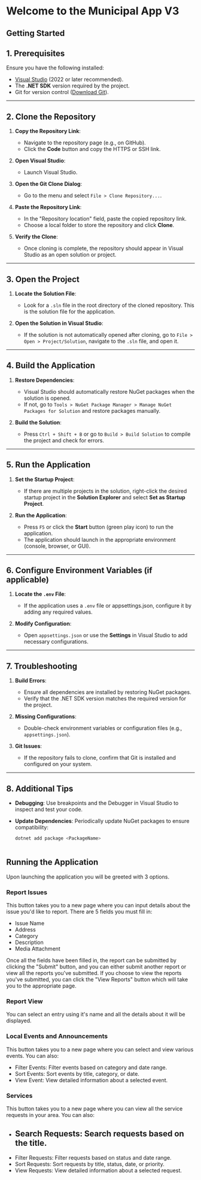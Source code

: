# Welcome to the Municipal App V3
## Getting Started
## **1. Prerequisites**

Ensure you have the following installed:
- [Visual Studio](https://visualstudio.microsoft.com/) (2022 or later recommended).
- The **.NET SDK** version required by the project.
- Git for version control ([Download Git](https://git-scm.com)).

---

## **2. Clone the Repository**

1. **Copy the Repository Link**:
   - Navigate to the repository page (e.g., on GitHub).
   - Click the **Code** button and copy the HTTPS or SSH link.

2. **Open Visual Studio**:
   - Launch Visual Studio.

3. **Open the Git Clone Dialog**:
   - Go to the menu and select `File > Clone Repository...`.

4. **Paste the Repository Link**:
   - In the "Repository location" field, paste the copied repository link.
   - Choose a local folder to store the repository and click **Clone**.

5. **Verify the Clone**:
   - Once cloning is complete, the repository should appear in Visual Studio as an open solution or project.

---

## **3. Open the Project**

1. **Locate the Solution File**:
   - Look for a `.sln` file in the root directory of the cloned repository. This is the solution file for the application.

2. **Open the Solution in Visual Studio**:
   - If the solution is not automatically opened after cloning, go to `File > Open > Project/Solution`, navigate to the `.sln` file, and open it.

---

## **4. Build the Application**

1. **Restore Dependencies**:
   - Visual Studio should automatically restore NuGet packages when the solution is opened.
   - If not, go to `Tools > NuGet Package Manager > Manage NuGet Packages for Solution` and restore packages manually.

2. **Build the Solution**:
   - Press `Ctrl + Shift + B` or go to `Build > Build Solution` to compile the project and check for errors.

---

## **5. Run the Application**

1. **Set the Startup Project**:
   - If there are multiple projects in the solution, right-click the desired startup project in the **Solution Explorer** and select **Set as Startup Project**.

2. **Run the Application**:
   - Press `F5` or click the **Start** button (green play icon) to run the application.
   - The application should launch in the appropriate environment (console, browser, or GUI).

---

## **6. Configure Environment Variables (if applicable)**

1. **Locate the `.env` File**:
   - If the application uses a `.env` file or appsettings.json, configure it by adding any required values.

2. **Modify Configuration**:
   - Open `appsettings.json` or use the **Settings** in Visual Studio to add necessary configurations.

---

## **7. Troubleshooting**

1. **Build Errors**:
   - Ensure all dependencies are installed by restoring NuGet packages.
   - Verify that the .NET SDK version matches the required version for the project.

2. **Missing Configurations**:
   - Double-check environment variables or configuration files (e.g., `appsettings.json`).

3. **Git Issues**:
   - If the repository fails to clone, confirm that Git is installed and configured on your system.

---

## **8. Additional Tips**

- **Debugging**:
  Use breakpoints and the Debugger in Visual Studio to inspect and test your code.

- **Update Dependencies**:
  Periodically update NuGet packages to ensure compatibility:
  ```bash
  dotnet add package <PackageName>



## Running the Application
Upon launching the application you will be greeted with 3 options.

### Report Issues
This button takes you to a new page where you can input details about the issue you'd like to report.
There are 5 fields you must fill in:
-   Issue Name
-   Address
-   Category
-   Description
-   Media Attachment

Once all the fields have been filled in, the report can be submitted by clicking the "Submit" button, and you can either submit another report or view all the reports you've submitted.
If you choose to view the reports you've submitted, you can click the "View Reports" button which will take you to the appropriate page.

### Report View
You can select an entry using it's name and all the details about it will be displayed.

### Local Events and Announcements
This button takes you to a new page where you can select and view various events.
You can also:
- Filter Events: Filter events based on category and date range.
- Sort Events: Sort events by title, category, or date.
- View Event: View detailed information about a selected event.

### Services
This button takes you to a new page where you can view all the service requests in your area.
You can also:
- Search Requests: Search requests based on the title.
  - 
- Filter Requests: Filter requests based on status and date range.
- Sort Requests: Sort requests by title, status, date, or priority.
- View Requests: View detailed information about a selected request.
